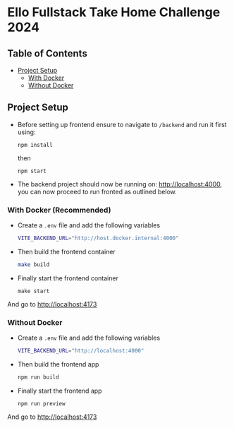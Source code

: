 # Ello Fullstack Take Home Challenge 2024

## Table of Contents

- [Project Setup](#project-setup)
  - [With Docker](#with-docker-recommended)
  - [Without Docker](#without-docker)

## Project Setup

- Before setting up frontend ensure to navigate to `/backend` and run it first using:

  ```
  npm install
  ```

  then

  ```
  npm start
  ```

- The backend project should now be running on: [http://localhost:4000](http://localhost:4000), you can now proceed to run fronted as outlined below.

### With Docker (Recommended)

- Create a `.env` file and add the following variables

  ```bash
  VITE_BACKEND_URL="http://host.docker.internal:4000"
  ```

- Then build the frontend container

  ```bash
  make build
  ```

- Finally start the frontend container

  ```
  make start
  ```

And go to [http://localhost:4173](http://localhost:4173)

### Without Docker

- Create a `.env` file and add the following variables

  ```bash
  VITE_BACKEND_URL="http://localhost:4000"
  ```

- Then build the frontend app

  ```bash
  npm run build
  ```

- Finally start the frontend app

  ```
  npm run preview
  ```

And go to [http://localhost:4173](http://localhost:4173)
